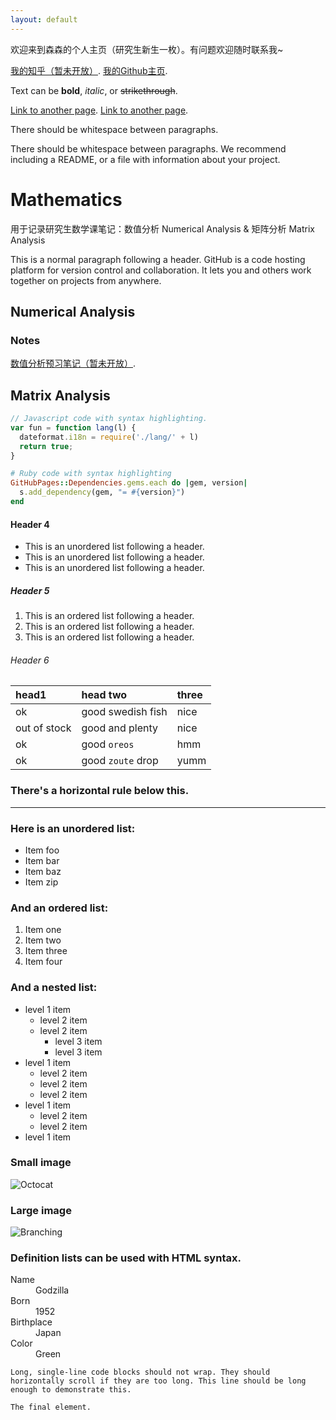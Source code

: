 ```yaml
---
layout: default
---
```


欢迎来到森森的个人主页（研究生新生一枚）。有问题欢迎随时联系我~

[我的知乎（暂未开放）]().
[我的Github主页](https://github.com/Katherine-Kkk).

Text can be **bold**, _italic_, or ~~strikethrough~~.

[Link to another page](./another-page.html).
[Link to another page](./another-page2.html).

There should be whitespace between paragraphs.

There should be whitespace between paragraphs. We recommend including a README, or a file with information about your project.

# Mathematics

用于记录研究生数学课笔记：数值分析 Numerical Analysis & 矩阵分析 Matrix Analysis

This is a normal paragraph following a header. GitHub is a code hosting platform for version control and collaboration. It lets you and others work together on projects from anywhere.

## Numerical Analysis

### Notes

[数值分析预习笔记（暂未开放）](https://www.yuque.com/u45513430/zfrdxg/bh6ag1at53n81h9w#).

## Matrix Analysis

```js
// Javascript code with syntax highlighting.
var fun = function lang(l) {
  dateformat.i18n = require('./lang/' + l)
  return true;
}
```

```ruby
# Ruby code with syntax highlighting
GitHubPages::Dependencies.gems.each do |gem, version|
  s.add_dependency(gem, "= #{version}")
end
```

#### Header 4

*   This is an unordered list following a header.
*   This is an unordered list following a header.
*   This is an unordered list following a header.

##### Header 5

1.  This is an ordered list following a header.
2.  This is an ordered list following a header.
3.  This is an ordered list following a header.

###### Header 6

| head1        | head two          | three |
|:-------------|:------------------|:------|
| ok           | good swedish fish | nice  |
| out of stock | good and plenty   | nice  |
| ok           | good `oreos`      | hmm   |
| ok           | good `zoute` drop | yumm  |

### There's a horizontal rule below this.

* * *

### Here is an unordered list:

*   Item foo
*   Item bar
*   Item baz
*   Item zip

### And an ordered list:

1.  Item one
1.  Item two
1.  Item three
1.  Item four

### And a nested list:

- level 1 item
  - level 2 item
  - level 2 item
    - level 3 item
    - level 3 item
- level 1 item
  - level 2 item
  - level 2 item
  - level 2 item
- level 1 item
  - level 2 item
  - level 2 item
- level 1 item

### Small image

![Octocat](https://github.githubassets.com/images/icons/emoji/octocat.png)

### Large image

![Branching](https://guides.github.com/activities/hello-world/branching.png)


### Definition lists can be used with HTML syntax.

<dl>
<dt>Name</dt>
<dd>Godzilla</dd>
<dt>Born</dt>
<dd>1952</dd>
<dt>Birthplace</dt>
<dd>Japan</dd>
<dt>Color</dt>
<dd>Green</dd>
</dl>

```
Long, single-line code blocks should not wrap. They should horizontally scroll if they are too long. This line should be long enough to demonstrate this.
```

```
The final element.
```
